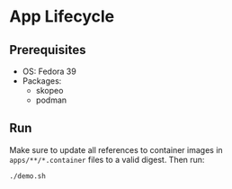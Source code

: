 # App Lifecycle

## Prerequisites

* OS: Fedora 39
* Packages:
    * skopeo
    * podman

## Run

Make sure to update all references to container images in `apps/**/*.container` files to a valid digest. Then run:

```bash
./demo.sh
```
